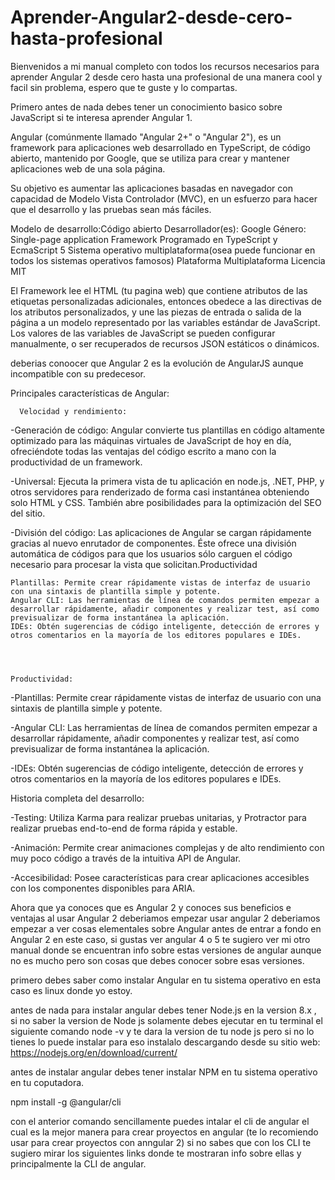 # Aprender-Angular2-desde-cero-hasta-profesional


 Bienvenidos a mi manual completo con todos los recursos necesarios para aprender Angular 2 desde cero hasta una profesional de una manera cool y facil sin problema, espero que te guste y lo compartas. 
 
 
  Primero antes de nada debes tener un conocimiento basico sobre JavaScript si te interesa aprender Angular 1.
  
  Angular (comúnmente llamado "Angular 2+" o "Angular 2"), es un framework para aplicaciones web 
  desarrollado en TypeScript, de código abierto, mantenido por Google, que se utiliza para crear 
  y mantener aplicaciones web de una sola página.
  
  Su objetivo es aumentar las aplicaciones basadas en navegador con capacidad de Modelo Vista Controlador 
  (MVC), en un esfuerzo para hacer que el desarrollo y las pruebas sean más fáciles. 

   Modelo de desarrollo:Código abierto
   Desarrollador(es): Google
   Género:	Single-page application Framework
   Programado en	TypeScript y EcmaScript 5
   Sistema operativo	multiplataforma(osea puede funcionar en todos los sistemas operativos famosos)
   Plataforma	Multiplataforma
   Licencia	MIT
   
El Framework lee el HTML (tu pagina web) que contiene atributos de las etiquetas personalizadas adicionales,
entonces obedece a las directivas de los atributos personalizados, y une las piezas de entrada
o salida de la página a un modelo representado por las variables estándar de JavaScript.
Los valores de las variables de JavaScript se pueden configurar manualmente, o ser
recuperados de recursos JSON estáticos o dinámicos. 

deberias conoocer que Angular 2 es la evolución de AngularJS aunque incompatible con su predecesor. 

Principales características de Angular:

      Velocidad y rendimiento:
-Generación de código: Angular convierte tus plantillas en código altamente optimizado 
para las máquinas virtuales de JavaScript de hoy en día, ofreciéndote todas las ventajas
del código escrito a mano con la productividad de un framework.

-Universal: Ejecuta la primera vista de tu aplicación en node.js, .NET, PHP, y 
otros servidores para renderizado de forma casi instantánea obteniendo solo HTML y CSS. 
También abre posibilidades para la optimización del SEO del sitio.

-División del código: Las aplicaciones de Angular se cargan rápidamente gracias al 
nuevo enrutador de componentes.
Éste ofrece una división automática de códigos para que los usuarios sólo carguen el 
código necesario para procesar la vista que solicitan.Productividad

    Plantillas: Permite crear rápidamente vistas de interfaz de usuario con una sintaxis de plantilla simple y potente.
    Angular CLI: Las herramientas de línea de comandos permiten empezar a desarrollar rápidamente, añadir componentes y realizar test, así como previsualizar de forma instantánea la aplicación.
    IDEs: Obtén sugerencias de código inteligente, detección de errores y otros comentarios en la mayoría de los editores populares e IDEs.
    
    
    
    
    Productividad:

-Plantillas: Permite crear rápidamente vistas de interfaz de usuario con una sintaxis de 
    plantilla simple y potente.
 
-Angular CLI: Las herramientas de línea de comandos permiten empezar a desarrollar rápidamente,
    añadir componentes y realizar test, así como previsualizar de forma instantánea la aplicación.
   
-IDEs: Obtén sugerencias de código inteligente, detección de errores y otros comentarios 
   en la mayoría de los editores populares e IDEs.
   
   Historia completa del desarrollo:

-Testing: Utiliza Karma para realizar pruebas unitarias, y Protractor para realizar 
    pruebas end-to-end de forma rápida y estable.
    
-Animación: Permite crear animaciones complejas y de alto rendimiento con muy poco código
    a través de la intuitiva API de Angular.
    
-Accesibilidad: Posee características para crear aplicaciones accesibles con los componentes 
    disponibles para ARIA.
   
   
Ahora que ya conoces que es Angular 2 y conoces sus beneficios e ventajas al usar Angular 2 deberiamos
empezar usar angular 2 deberiamos empezar a ver cosas elementales sobre Angular antes de entrar a fondo
en Angular 2 en este caso, si gustas ver angular 4 o 5 te sugiero ver mi otro manual donde se encuentran 
info sobre estas versiones de angular aunque no es mucho pero son cosas que debes conocer sobre esas versiones.



primero debes saber como instalar Angular en tu sistema operativo en esta caso es linux donde yo estoy.

antes de nada para instalar angular debes tener  Node.js en la  version 8.x , si no saber la version de 
Node js solamente debes ejecutar en tu terminal el siguiente comando node -v y te dara la version de tu node js
pero si no lo tienes lo puede instalar para eso instalalo descargando desde su sitio web:
https://nodejs.org/en/download/current/

 antes de instalar angular debes tener instalar NPM en tu sistema operativo en tu coputadora.
 
 
 npm install -g @angular/cli

  con el anterior comando sencillamente puedes intalar el cli de angular el cual es la mejor manera para
  crear proyectos en angular (te lo recomiendo usar para crear proyectos con anngular 2) si no sabes que 
  con los CLI te sugiero mirar los siguientes links donde te mostraran info sobre ellas y principalmente 
  la CLI de angular.
  
  
